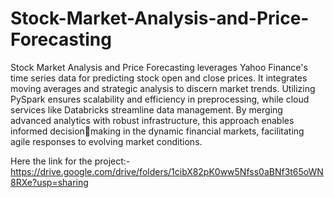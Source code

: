 # Stock-Market-Analysis-and-Price-Forecasting

Stock Market Analysis and Price Forecasting leverages Yahoo Finance's time series data for predicting stock open
and close prices. It integrates moving averages and strategic analysis to discern market trends. Utilizing PySpark
ensures scalability and efficiency in preprocessing, while cloud services like Databricks streamline data
management. By merging advanced analytics with robust infrastructure, this approach enables informed decisionmaking 
in the dynamic financial markets, facilitating agile responses to evolving market conditions.

Here the link for the project:-
https://drive.google.com/drive/folders/1cibX82pK0ww5Nfss0aBNf3t65oWN8RXe?usp=sharing
